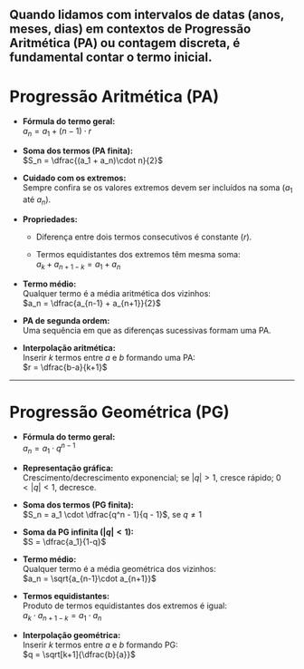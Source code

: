 ## Quando lidamos com **intervalos de datas** (anos, meses, dias) em contextos de **Progressão Aritmética (PA)** ou contagem discreta, é fundamental **contar o termo inicial**.

# Progressão Aritmética (PA)

- **Fórmula do termo geral:**  
    $a_n = a_1 + (n-1)\cdot r$
    
- **Soma dos termos (PA finita):**  
    $S_n = \dfrac{(a_1 + a_n)\cdot n}{2}$
    
- **Cuidado com os extremos:**  
    Sempre confira se os valores extremos devem ser incluídos na soma ($a_1$ até $a_n$).
    
- **Propriedades:**
    
    - Diferença entre dois termos consecutivos é constante ($r$).
        
    - Termos equidistantes dos extremos têm mesma soma:  
        $a_k + a_{n+1-k} = a_1 + a_n$
        
- **Termo médio:**  
    Qualquer termo é a média aritmética dos vizinhos:  
    $a_n = \dfrac{a_{n-1} + a_{n+1}}{2}$
    
- **PA de segunda ordem:**  
    Uma sequência em que as diferenças sucessivas formam uma PA.
    
- **Interpolação aritmética:**  
    Inserir $k$ termos entre $a$ e $b$ formando uma PA:  
    $r = \dfrac{b-a}{k+1}$
    

---

# Progressão Geométrica (PG)

- **Fórmula do termo geral:**  
    $a_n = a_1 \cdot q^{n-1}$
    
- **Representação gráfica:**  
    Crescimento/decrescimento exponencial; se $|q|>1$, cresce rápido; $0<|q|<1$, decresce.
    
- **Soma dos termos (PG finita):**  
    $S_n = a_1 \cdot \dfrac{q^n - 1}{q - 1}$, se $q\ne 1$
    
- **Soma da PG infinita ($|q|<1$):**  
    $S = \dfrac{a_1}{1-q}$
    
- **Termo médio:**  
    Qualquer termo é a média geométrica dos vizinhos:  
    $a_n = \sqrt{a_{n-1}\cdot a_{n+1}}$
    
- **Termos equidistantes:**  
    Produto de termos equidistantes dos extremos é igual:  
    $a_k \cdot a_{n+1-k} = a_1 \cdot a_n$
    
- **Interpolação geométrica:**  
    Inserir $k$ termos entre $a$ e $b$ formando PG:  
    $q = \sqrt[k+1]{\dfrac{b}{a}}$